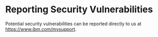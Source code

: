 # Reporting Security Vulnerabilities

Potential security vulnerabilities can be reported directly to us at https://www.ibm.com/mysupport.